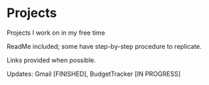 # Projects
Projects I work on in my free time

ReadMe included; some have step-by-step procedure to replicate.

Links provided when possible.

Updates: Gmail [FINISHED], BudgetTracker [IN PROGRESS]
